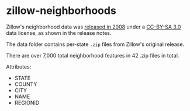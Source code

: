 # zillow-neighborhoods

Zillow's neighborhood data was [released in 2008](https://web.archive.org/web/20110411174609/http://www.zillow.com/howto/api/neighborhood-boundaries.htm) under a [CC-BY-SA 3.0](https://creativecommons.org/licenses/by-sa/3.0/) data license, as shown in the release notes.

The data folder contains per-state `.zip` files from Zillow's original release.

There are over 7,000 total neighborhood features in 42 .zip files in total.

Attributes:
- STATE
- COUNTY
- CITY
- NAME
- REGIONID
